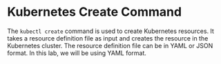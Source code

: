 # Kubernetes Create Command

The `kubectl create` command is used to create Kubernetes resources. It takes a resource definition file as input and creates the resource in the Kubernetes cluster. The resource definition file can be in YAML or JSON format. In this lab, we will be using YAML format.
